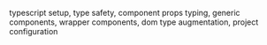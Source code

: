 typescript setup, type safety, component props typing, generic components, wrapper components, dom type augmentation, project configuration